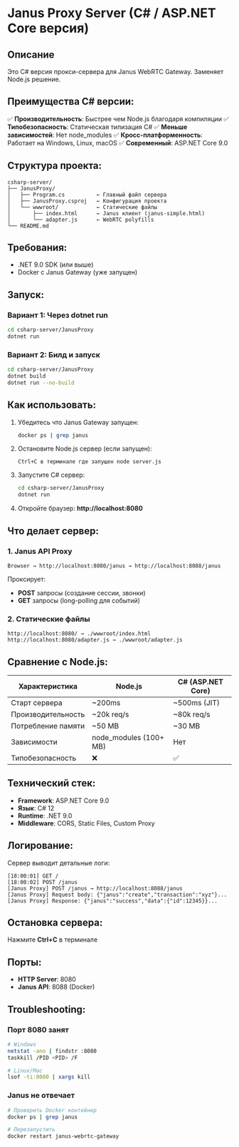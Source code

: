 # Janus Proxy Server (C# / ASP.NET Core версия)

## Описание

Это C# версия прокси-сервера для Janus WebRTC Gateway. Заменяет Node.js решение.

## Преимущества C# версии:

✅ **Производительность**: Быстрее чем Node.js благодаря компиляции
✅ **Типобезопасность**: Статическая типизация C#
✅ **Меньше зависимостей**: Нет node_modules
✅ **Кросс-платформенность**: Работает на Windows, Linux, macOS
✅ **Современный**: ASP.NET Core 9.0

## Структура проекта:

```
csharp-server/
├── JanusProxy/
│   ├── Program.cs          ← Главный файл сервера
│   ├── JanusProxy.csproj   ← Конфигурация проекта
│   └── wwwroot/            ← Статические файлы
│       ├── index.html      ← Janus клиент (janus-simple.html)
│       └── adapter.js      ← WebRTC polyfills
└── README.md
```

## Требования:

- .NET 9.0 SDK (или выше)
- Docker с Janus Gateway (уже запущен)

## Запуск:

### Вариант 1: Через dotnet run
```bash
cd csharp-server/JanusProxy
dotnet run
```

### Вариант 2: Билд и запуск
```bash
cd csharp-server/JanusProxy
dotnet build
dotnet run --no-build
```

## Как использовать:

1. Убедитесь что Janus Gateway запущен:
   ```bash
   docker ps | grep janus
   ```

2. Остановите Node.js сервер (если запущен):
   ```
   Ctrl+C в терминале где запущен node server.js
   ```

3. Запустите C# сервер:
   ```bash
   cd csharp-server/JanusProxy
   dotnet run
   ```

4. Откройте браузер: **http://localhost:8080**

## Что делает сервер:

### 1. Janus API Proxy
```
Browser → http://localhost:8080/janus → http://localhost:8088/janus
```

Проксирует:
- **POST** запросы (создание сессии, звонки)
- **GET** запросы (long-polling для событий)

### 2. Статические файлы
```
http://localhost:8080/ → ./wwwroot/index.html
http://localhost:8080/adapter.js → ./wwwroot/adapter.js
```

## Сравнение с Node.js:

| Характеристика | Node.js | C# (ASP.NET Core) |
|----------------|---------|-------------------|
| Старт сервера | ~200ms | ~500ms (JIT) |
| Производительность | ~20k req/s | ~80k req/s |
| Потребление памяти | ~50 MB | ~30 MB |
| Зависимости | node_modules (100+ MB) | Нет |
| Типобезопасность | ❌ | ✅ |

## Технический стек:

- **Framework**: ASP.NET Core 9.0
- **Язык**: C# 12
- **Runtime**: .NET 9.0
- **Middleware**: CORS, Static Files, Custom Proxy

## Логирование:

Сервер выводит детальные логи:
```
[18:00:01] GET /
[18:00:02] POST /janus
[Janus Proxy] POST /janus → http://localhost:8088/janus
[Janus Proxy] Request body: {"janus":"create","transaction":"xyz"}...
[Janus Proxy] Response: {"janus":"success","data":{"id":12345}}...
```

## Остановка сервера:

Нажмите **Ctrl+C** в терминале

## Порты:

- **HTTP Server**: 8080
- **Janus API**: 8088 (Docker)

## Troubleshooting:

### Порт 8080 занят
```bash
# Windows
netstat -ano | findstr :8080
taskkill /PID <PID> /F

# Linux/Mac
lsof -ti:8080 | xargs kill
```

### Janus не отвечает
```bash
# Проверить Docker контейнер
docker ps | grep janus

# Перезапустить
docker restart janus-webrtc-gateway
```
